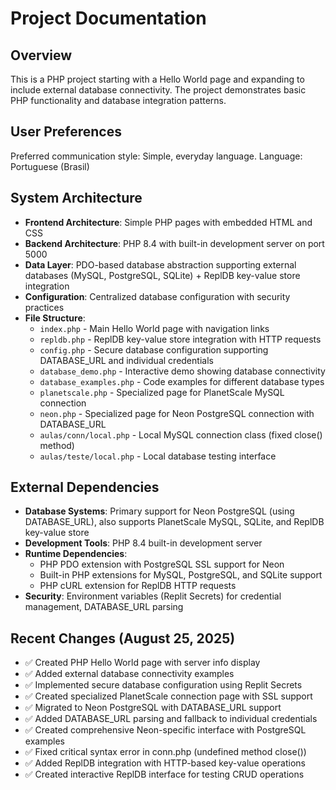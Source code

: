 # Project Documentation

## Overview

This is a PHP project starting with a Hello World page and expanding to include external database connectivity. The project demonstrates basic PHP functionality and database integration patterns.

## User Preferences

Preferred communication style: Simple, everyday language.
Language: Portuguese (Brasil)

## System Architecture

- **Frontend Architecture**: Simple PHP pages with embedded HTML and CSS
- **Backend Architecture**: PHP 8.4 with built-in development server on port 5000
- **Data Layer**: PDO-based database abstraction supporting external databases (MySQL, PostgreSQL, SQLite) + ReplDB key-value store integration
- **Configuration**: Centralized database configuration with security practices
- **File Structure**:
  - `index.php` - Main Hello World page with navigation links
  - `repldb.php` - ReplDB key-value store integration with HTTP requests
  - `config.php` - Secure database configuration supporting DATABASE_URL and individual credentials
  - `database_demo.php` - Interactive demo showing database connectivity
  - `database_examples.php` - Code examples for different database types
  - `planetscale.php` - Specialized page for PlanetScale MySQL connection
  - `neon.php` - Specialized page for Neon PostgreSQL connection with DATABASE_URL
  - `aulas/conn/local.php` - Local MySQL connection class (fixed close() method)
  - `aulas/teste/local.php` - Local database testing interface

## External Dependencies

- **Database Systems**: Primary support for Neon PostgreSQL (using DATABASE_URL), also supports PlanetScale MySQL, SQLite, and ReplDB key-value store
- **Development Tools**: PHP 8.4 built-in development server
- **Runtime Dependencies**: 
  - PHP PDO extension with PostgreSQL SSL support for Neon
  - Built-in PHP extensions for MySQL, PostgreSQL, and SQLite support
  - PHP cURL extension for ReplDB HTTP requests
- **Security**: Environment variables (Replit Secrets) for credential management, DATABASE_URL parsing

## Recent Changes (August 25, 2025)

- ✅ Created PHP Hello World page with server info display
- ✅ Added external database connectivity examples  
- ✅ Implemented secure database configuration using Replit Secrets
- ✅ Created specialized PlanetScale connection page with SSL support
- ✅ Migrated to Neon PostgreSQL with DATABASE_URL support
- ✅ Added DATABASE_URL parsing and fallback to individual credentials
- ✅ Created comprehensive Neon-specific interface with PostgreSQL examples
- ✅ Fixed critical syntax error in conn.php (undefined method close())
- ✅ Added ReplDB integration with HTTP-based key-value operations
- ✅ Created interactive ReplDB interface for testing CRUD operations